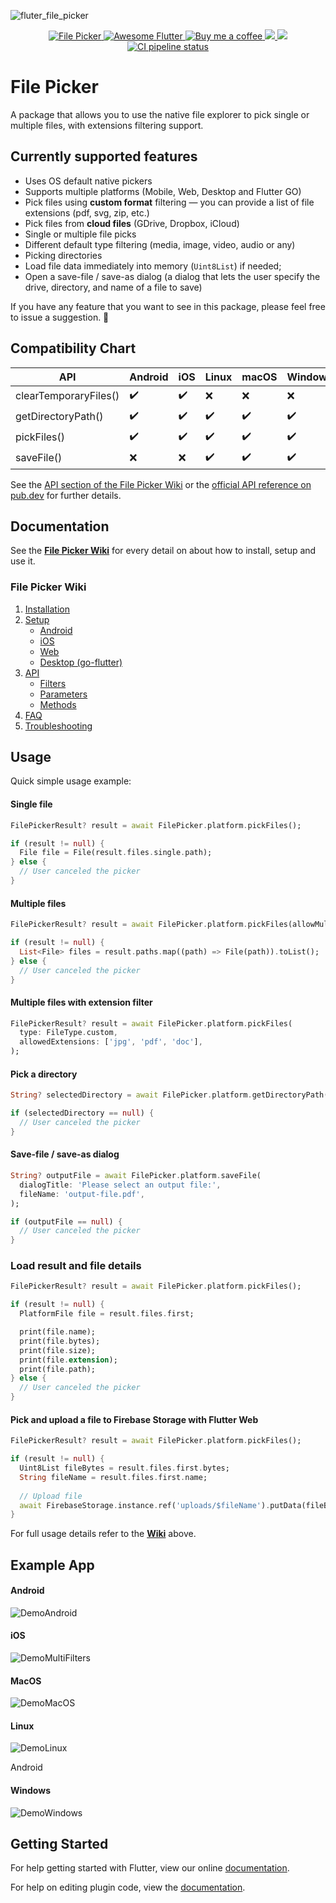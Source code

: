 ![fluter_file_picker](https://user-images.githubusercontent.com/27860743/64064695-b88dab00-cbfc-11e9-814f-30921b66035f.png)
<p align="center">
 <a href="https://pub.dartlang.org/packages/file_picker">
    <img alt="File Picker" src="https://img.shields.io/pub/v/file_picker.svg">
  </a>
 <a href="https://github.com/Solido/awesome-flutter">
    <img alt="Awesome Flutter" src="https://img.shields.io/badge/Awesome-Flutter-blue.svg?longCache=true&style=flat-square">
  </a>
 <a href="https://www.buymeacoffee.com/gQyz2MR">
    <img alt="Buy me a coffee" src="https://img.shields.io/badge/Donate-Buy%20Me%20A%20Coffee-yellow.svg">
  </a>
  <a href="https://github.com/miguelpruivo/flutter_file_picker/issues"><img src="https://img.shields.io/github/issues/miguelpruivo/flutter_file_picker">
  </a>
  <img src="https://img.shields.io/github/license/miguelpruivo/flutter_file_picker">
  <a href="https://github.com/miguelpruivo/flutter_file_picker/actions/workflows/main.yml">
    <img alt="CI pipeline status" src="https://github.com/miguelpruivo/flutter_file_picker/actions/workflows/main.yml/badge.svg">
  </a>
</p>

# File Picker
A package that allows you to use the native file explorer to pick single or multiple files, with extensions filtering support.

## Currently supported features
* Uses OS default native pickers
* Supports multiple platforms (Mobile, Web, Desktop and Flutter GO)
* Pick files using  **custom format** filtering — you can provide a list of file extensions (pdf, svg, zip, etc.)
* Pick files from **cloud files** (GDrive, Dropbox, iCloud)
* Single or multiple file picks
* Different default type filtering (media, image, video, audio or any)
* Picking directories
* Load file data immediately into memory (`Uint8List`) if needed; 
* Open a save-file / save-as dialog (a dialog that lets the user specify the drive, directory, and name of a file to save)

If you have any feature that you want to see in this package, please feel free to issue a suggestion. 🎉

## Compatibility Chart

| API                   | Android            | iOS                | Linux              | macOS              | Windows            | Web                |
| --------------------- | ------------------ | ------------------ | ------------------ | ------------------ | ------------------ | ------------------ |
| clearTemporaryFiles() | :heavy_check_mark: | :heavy_check_mark: | :x:                | :x:                | :x:                | :x:                |
| getDirectoryPath()    | :heavy_check_mark: | :heavy_check_mark: | :heavy_check_mark: | :heavy_check_mark: | :heavy_check_mark: | :x:                |
| pickFiles()           | :heavy_check_mark: | :heavy_check_mark: | :heavy_check_mark: | :heavy_check_mark: | :heavy_check_mark: | :heavy_check_mark: |
| saveFile()            | :x:                | :x:                | :heavy_check_mark: | :heavy_check_mark: | :heavy_check_mark: | :x:                |

See the [API section of the File Picker Wiki](https://github.com/miguelpruivo/flutter_file_picker/wiki/api) or the [official API reference on pub.dev](https://pub.dev/documentation/file_picker/latest/file_picker/FilePicker-class.html) for further details.


## Documentation
See the **[File Picker Wiki](https://github.com/miguelpruivo/flutter_file_picker/wiki)** for every detail on about how to install, setup and use it.

### File Picker Wiki

1. [Installation](https://github.com/miguelpruivo/plugins_flutter_file_picker/wiki/Installation)
2. [Setup](https://github.com/miguelpruivo/plugins_flutter_file_picker/wiki/Setup)
   * [Android](https://github.com/miguelpruivo/plugins_flutter_file_picker/wiki/Setup#android)
   * [iOS](https://github.com/miguelpruivo/plugins_flutter_file_picker/wiki/Setup#ios)
   * [Web](https://github.com/miguelpruivo/flutter_file_picker/wiki/Setup#--web)
   * [Desktop (go-flutter)](https://github.com/miguelpruivo/plugins_flutter_file_picker/wiki/Setup/_edit#desktop-go-flutter)
3. [API](https://github.com/miguelpruivo/plugins_flutter_file_picker/wiki/api)
   * [Filters](https://github.com/miguelpruivo/plugins_flutter_file_picker/wiki/API#filters)
   * [Parameters](https://github.com/miguelpruivo/flutter_file_picker/wiki/API#parameters)
   * [Methods](https://github.com/miguelpruivo/plugins_flutter_file_picker/wiki/API#methods)
4. [FAQ](https://github.com/miguelpruivo/flutter_file_picker/wiki/FAQ)
5. [Troubleshooting](https://github.com/miguelpruivo/flutter_file_picker/wiki/Troubleshooting)

## Usage
Quick simple usage example:

#### Single file
```dart
FilePickerResult? result = await FilePicker.platform.pickFiles();

if (result != null) {
  File file = File(result.files.single.path);
} else {
  // User canceled the picker
}
```
#### Multiple files
```dart
FilePickerResult? result = await FilePicker.platform.pickFiles(allowMultiple: true);

if (result != null) {
  List<File> files = result.paths.map((path) => File(path)).toList();
} else {
  // User canceled the picker
}
```
#### Multiple files with extension filter
```dart
FilePickerResult? result = await FilePicker.platform.pickFiles(
  type: FileType.custom,
  allowedExtensions: ['jpg', 'pdf', 'doc'],
);
```
#### Pick a directory
```dart
String? selectedDirectory = await FilePicker.platform.getDirectoryPath();

if (selectedDirectory == null) {
  // User canceled the picker
}
```
#### Save-file / save-as dialog
```dart
String? outputFile = await FilePicker.platform.saveFile(
  dialogTitle: 'Please select an output file:',
  fileName: 'output-file.pdf',
);

if (outputFile == null) {
  // User canceled the picker
}
```
### Load result and file details
```dart
FilePickerResult? result = await FilePicker.platform.pickFiles();

if (result != null) {
  PlatformFile file = result.files.first;

  print(file.name);
  print(file.bytes);
  print(file.size);
  print(file.extension);
  print(file.path);
} else {
  // User canceled the picker
}
```
#### Pick and upload a file to Firebase Storage with Flutter Web
```dart
FilePickerResult? result = await FilePicker.platform.pickFiles();

if (result != null) {
  Uint8List fileBytes = result.files.first.bytes;
  String fileName = result.files.first.name;
  
  // Upload file
  await FirebaseStorage.instance.ref('uploads/$fileName').putData(fileBytes);
}
```

For full usage details refer to the **[Wiki](https://github.com/miguelpruivo/flutter_file_picker/wiki)** above.

## Example App
#### Android
![DemoAndroid](https://github.com/miguelpruivo/flutter_file_picker/blob/master/example/screenshots/example_android.gif)

#### iOS
![DemoMultiFilters](https://github.com/miguelpruivo/flutter_file_picker/blob/master/example/screenshots/example_ios.gif)

#### MacOS
![DemoMacOS](https://github.com/miguelpruivo/flutter_file_picker/blob/master/example/screenshots/example_macos.png)

#### Linux
![DemoLinux](https://github.com/miguelpruivo/flutter_file_picker/blob/master/example/screenshots/example_linux.gif)

Android
#### Windows
![DemoWindows](https://github.com/miguelpruivo/flutter_file_picker/blob/master/example/screenshots/example_windows.gif)

## Getting Started

For help getting started with Flutter, view our online
[documentation](https://flutter.io/).

For help on editing plugin code, view the [documentation](https://flutter.io/platform-plugins/#edit-code).

